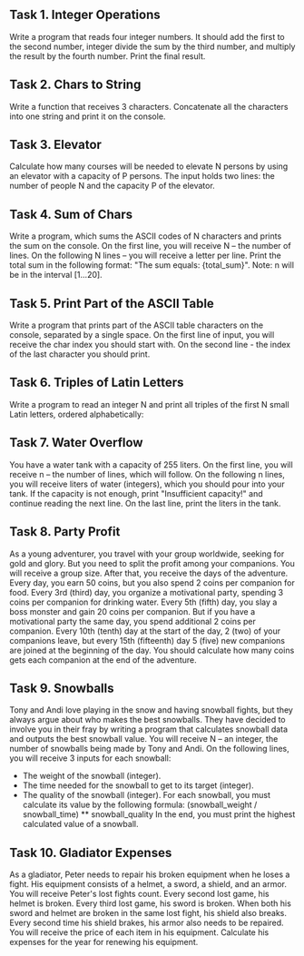 ## Task 1. Integer Operations
Write a program that reads four integer numbers. It should add the first to the second number, integer divide the sum by the third number, and multiply the result by the fourth number. Print the final result.



## Task 2. Chars to String
Write a function that receives 3 characters. Concatenate all the characters into one string and print it on the console.



## Task 3. Elevator
Calculate how many courses will be needed to elevate N persons by using an elevator with a capacity of P persons. The input holds two lines: the number of people N and the capacity P of the elevator.



## Task 4. Sum of Chars
Write a program, which sums the ASCII codes of N characters and prints the sum on the console. On the first line, you will receive N – the number of lines. On the following N lines – you will receive a letter per line. Print the total sum in the following format: "The sum equals: {total_sum}".
Note: n will be in the interval [1…20].



## Task 5. Print Part of the ASCII Table
Write a program that prints part of the ASCII table characters on the console, separated by a single space. On the first line of input, you will receive the char index you should start with. On the second line - the index of the last character you should print. 



## Task 6. Triples of Latin Letters
Write a program to read an integer N and print all triples of the first N small Latin letters, ordered alphabetically:



## Task 7. Water Overflow
You have a water tank with a capacity of 255 liters. On the first line, you will receive n – the number of lines, which will follow. On the following n lines, you will receive liters of water (integers), which you should pour into your tank. If the capacity is not enough, print "Insufficient capacity!" and continue reading the next line. On the last line, print the liters in the tank.



## Task 8. Party Profit
As a young adventurer, you travel with your group worldwide, seeking for gold and glory. But you need to split the profit among your companions.
You will receive a group size. After that, you receive the days of the adventure. 
Every day, you earn 50 coins, but you also spend 2 coins per companion for food. 
Every 3rd (third) day, you organize a motivational party, spending 3 coins per companion for drinking water. 
Every 5th (fifth) day, you slay a boss monster and gain 20 coins per companion. But if you have a motivational party the same day, you spend additional 2 coins per companion. 
Every 10th (tenth) day at the start of the day, 2 (two) of your companions leave, but every 15th (fifteenth) day 5 (five) new companions are joined at the beginning of the day.
You should calculate how many coins gets each companion at the end of the adventure.



## Task 9. Snowballs
Tony and Andi love playing in the snow and having snowball fights, but they always argue about who makes the best snowballs. They have decided to involve you in their fray by writing a program that calculates snowball data and outputs the best snowball value.
You will receive N – an integer, the number of snowballs being made by Tony and Andi.
On the following lines, you will receive 3 inputs for each snowball:
- The weight of the snowball (integer).
- The time needed for the snowball to get to its target (integer).
- The quality of the snowball (integer).
For each snowball, you must calculate its value by the following formula:
(snowball_weight / snowball_time) ** snowball_quality
In the end, you must print the highest calculated value of a snowball.



## Task 10. Gladiator Expenses
As a gladiator, Peter needs to repair his broken equipment when he loses a fight. His equipment consists of a helmet, a sword, a shield, and an armor. 
You will receive Peter's lost fights count. 
Every second lost game, his helmet is broken.
Every third lost game, his sword is broken.
When both his sword and helmet are broken in the same lost fight, his shield also breaks.
Every second time his shield brakes, his armor also needs to be repaired. 
You will receive the price of each item in his equipment. Calculate his expenses for the year for renewing his equipment. 